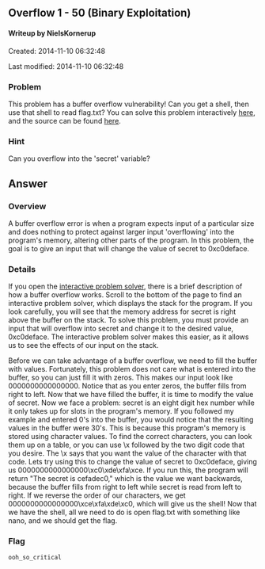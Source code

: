 ## Overflow 1 - 50 (Binary Exploitation) ##
#### Writeup by NielsKornerup

Created: 2014-11-10 06:32:48

Last modified: 2014-11-10 06:32:48


### Problem ###

This problem has a buffer overflow vulnerability! Can you get a shell, then use that shell to read flag.txt? You can solve this problem interactively [here](https://picoctf.com/problem-static/binary/Overflow1/overflow1.html#1), and the source can be found [here](https://picoctf.com/problem-static/binary/Overflow1/overflow1.c).

### Hint ###

Can you overflow into the 'secret' variable?

## Answer ##

### Overview ###

A buffer overflow error is when a program expects input of a particular size and does nothing to protect against larger input 'overflowing' into the program's memory, altering other parts of the program. In this problem, the goal is to give an input that will change the value of secret to 0xc0deface.

### Details ###

If you open the [interactive problem solver](https://picoctf.com/problem-static/binary/Overflow1/overflow1.html#1), there is a brief description of how a buffer overflow works. Scroll to the bottom of the page to find an interactive problem solver, which displays the stack for the program. If you look carefully, you will see that the memory address for secret is right above the buffer on the stack. To solve this problem, you must provide an input that will overflow into secret and change it to the desired value, 0xc0deface. The interactive problem solver makes this easier, as it allows us to see the effects of our input on the stack.

Before we can take advantage of a buffer overflow, we need to fill the buffer with values. Fortunately, this problem does not care what is entered into the buffer, so you can just fill it with zeros. This makes our input look like 0000000000000000. Notice that as you enter zeros, the buffer fills from right to left. Now that we have filled the buffer, it is time to modify the value of secret. Now we face a problem: secret is an eight digit hex number while it only takes up for slots in the program's memory. If you followed my example and entered 0's into the buffer, you would notice that the resulting values in the buffer were 30's. This is because this program's memory is stored using character values. To find the correct characters, you can look them up on a table, or you can use \x followed by the two digit code that you desire. The \x says that you want the value of the character with that code. Lets try using this to change the value of secret to 0xc0deface, giving us 0000000000000000\xc0\xde\xfa\xce. If you run this, the program will return "The secret is cefadec0," which is the value we want backwards, because the buffer fills from right to left while secret is read from left to right. If we reverse the order of our characters, we get 0000000000000000\xce\xfa\xde\xc0, which will give us the shell! Now that we have the shell, all we need to do is open flag.txt with something like nano, and we should get the flag.


### Flag ###

    ooh_so_critical
